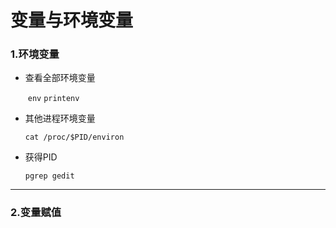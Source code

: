 # 变量与环境变量

### 1.环境变量

- 查看全部环境变量

  ​	`env`		`printenv`

  

- 其他进程环境变量

  `cat /proc/$PID/environ`



- 获得PID

  `pgrep gedit`



***

### 2.变量赋值


